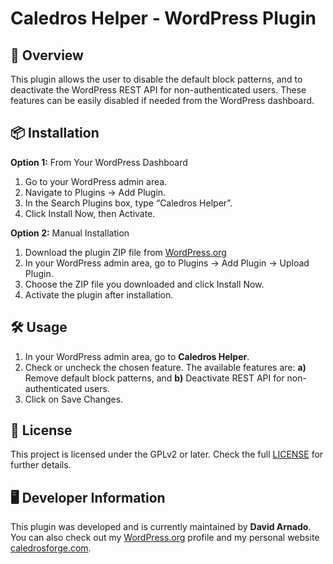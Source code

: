 # Caledros Helper - WordPress Plugin

## :open_book: Overview

This plugin allows the user to disable the default block patterns, and to deactivate the WordPress REST API for non-authenticated users. These features can be easily disabled if needed from the WordPress dashboard.

## :package: Installation

**Option 1:** From Your WordPress Dashboard

1. Go to your WordPress admin area.
2. Navigate to Plugins → Add Plugin.
3. In the Search Plugins box, type “Caledros Helper”.
4. Click Install Now, then Activate.

**Option 2:** Manual Installation

1. Download the plugin ZIP file from [WordPress.org](https://wordpress.org/plugins/caledros-helper/)
2. In your WordPress admin area, go to Plugins → Add Plugin → Upload Plugin.
3. Choose the ZIP file you downloaded and click Install Now.
4. Activate the plugin after installation.

## :hammer_and_wrench: Usage

1. In your WordPress admin area, go to **Caledros Helper**.
2. Check or uncheck the chosen feature. The available features are: **a)** Remove default block patterns, and **b)** Deactivate REST API for non-authenticated users.
3. Click on Save Changes.

## :scroll: License

This project is licensed under the GPLv2 or later. Check the full [LICENSE](https://www.gnu.org/licenses/old-licenses/gpl-2.0.html) for further details.

## :desktop_computer: Developer Information

This plugin was developed and is currently maintained by **David Arnado**. You can also check out my [WordPress.org](https://profiles.wordpress.org/darnado/) profile and my personal website [caledrosforge.com](https://caledrosforge.com/).
